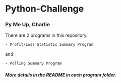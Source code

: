 # Python-Challenge
### Py Me Up, Charlie


There are 2 programs in this repository.
```bash
- Profit/Loss Statistic Summary Program
```
and
```bash
- Polling Summary Program
```


##### More details in the README in each program folder.
